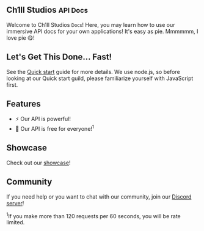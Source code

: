 ## Ch1ll Studios <small>API Docs</small>

Welcome to Ch1ll Studios <small>Docs</small>! Here, you may learn how to use our immersive API docs for your own applications! It's easy as pie. Mmmmmm, I love pie 😋!

## Let's Get This Done... Fast!

See the [Quick start](quickstart.md) guide for more details. We use node.js, so before looking at our Quick start guild, please familiarize yourself with JavaScript first.

## Features

- ⚡ Our API is powerful!
- 🔼 Our API is free for everyone!<sup>1</sup>

## Showcase

Check out our [showcase](showcase.md)!

## Community

If you need help or you want to chat with our community, join our [Discord server](https://discord.gg/a3WCWknckf)!

<sup>1</sup>If you make more than 120 requests per 60 seconds, you will be rate limited.

<div id="disqus_thread"></div>
<script>
    (function() {
        var d = document, s = d.createElement('script');
        s.src = 'https://ch1ll.disqus.com/embed.js';
        s.setAttribute('data-timestamp', +new Date());
        (d.head || d.body).appendChild(s);
    })();
</script>

